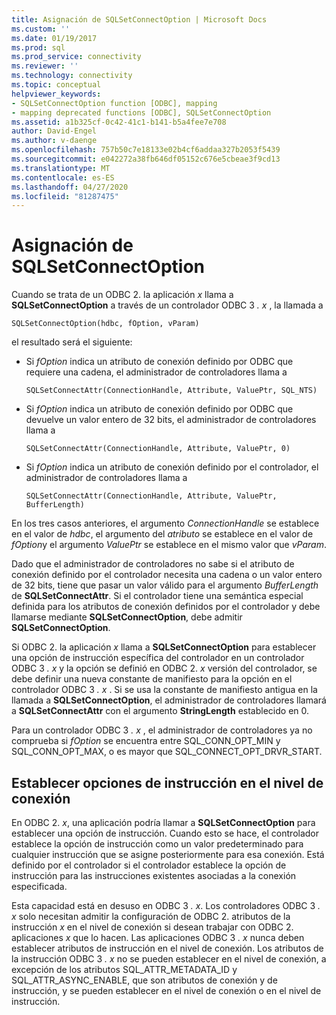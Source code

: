 ```yaml
---
title: Asignación de SQLSetConnectOption | Microsoft Docs
ms.custom: ''
ms.date: 01/19/2017
ms.prod: sql
ms.prod_service: connectivity
ms.reviewer: ''
ms.technology: connectivity
ms.topic: conceptual
helpviewer_keywords:
- SQLSetConnectOption function [ODBC], mapping
- mapping deprecated functions [ODBC], SQLSetConnectOption
ms.assetid: a1b325cf-0c42-41c1-b141-b5a4fee7e708
author: David-Engel
ms.author: v-daenge
ms.openlocfilehash: 757b50c7e18133e02b4cf6addaa327b2053f5439
ms.sourcegitcommit: e042272a38fb646df05152c676e5cbeae3f9cd13
ms.translationtype: MT
ms.contentlocale: es-ES
ms.lasthandoff: 04/27/2020
ms.locfileid: "81287475"
---
```

# <a name="sqlsetconnectoption-mapping"></a>Asignación de SQLSetConnectOption
Cuando se trata de un ODBC 2. la aplicación *x* llama a **SQLSetConnectOption** a través de un controlador ODBC 3 *. x* , la llamada a  
  
```  
SQLSetConnectOption(hdbc, fOption, vParam)  
```  
  
 el resultado será el siguiente:  
  
-   Si *fOption* indica un atributo de conexión definido por ODBC que requiere una cadena, el administrador de controladores llama a  
  
    ```  
    SQLSetConnectAttr(ConnectionHandle, Attribute, ValuePtr, SQL_NTS)  
    ```  
  
-   Si *fOption* indica un atributo de conexión definido por ODBC que devuelve un valor entero de 32 bits, el administrador de controladores llama a  
  
    ```  
    SQLSetConnectAttr(ConnectionHandle, Attribute, ValuePtr, 0)  
    ```  
  
-   Si *fOption* indica un atributo de conexión definido por el controlador, el administrador de controladores llama a  
  
    ```  
    SQLSetConnectAttr(ConnectionHandle, Attribute, ValuePtr, BufferLength)  
    ```  
  
 En los tres casos anteriores, el argumento *ConnectionHandle* se establece en el valor de *hdbc*, el argumento del *atributo* se establece en el valor de *fOption*y el argumento *ValuePtr* se establece en el mismo valor que *vParam*.  
  
 Dado que el administrador de controladores no sabe si el atributo de conexión definido por el controlador necesita una cadena o un valor entero de 32 bits, tiene que pasar un valor válido para el argumento *BufferLength* de **SQLSetConnectAttr**. Si el controlador tiene una semántica especial definida para los atributos de conexión definidos por el controlador y debe llamarse mediante **SQLSetConnectOption**, debe admitir **SQLSetConnectOption**.  
  
 Si ODBC 2. la aplicación *x* llama a **SQLSetConnectOption** para establecer una opción de instrucción específica del controlador en un controlador ODBC 3 *. x* y la opción se definió en ODBC 2. *x* versión del controlador, se debe definir una nueva constante de manifiesto para la opción en el controlador ODBC 3 *. x* . Si se usa la constante de manifiesto antigua en la llamada a **SQLSetConnectOption**, el administrador de controladores llamará a **SQLSetConnectAttr** con el argumento **StringLength** establecido en 0.  
  
 Para un controlador ODBC 3 *. x* , el administrador de controladores ya no comprueba si *fOption* se encuentra entre SQL_CONN_OPT_MIN y SQL_CONN_OPT_MAX, o es mayor que SQL_CONNECT_OPT_DRVR_START.  
  
## <a name="setting-statement-options-on-the-connection-level"></a>Establecer opciones de instrucción en el nivel de conexión  
 En ODBC 2. *x*, una aplicación podría llamar a **SQLSetConnectOption** para establecer una opción de instrucción. Cuando esto se hace, el controlador establece la opción de instrucción como un valor predeterminado para cualquier instrucción que se asigne posteriormente para esa conexión. Está definido por el controlador si el controlador establece la opción de instrucción para las instrucciones existentes asociadas a la conexión especificada.  
  
 Esta capacidad está en desuso en ODBC 3 *. x*. Los controladores ODBC 3 *. x* solo necesitan admitir la configuración de ODBC 2. atributos de la instrucción *x* en el nivel de conexión si desean trabajar con ODBC 2. aplicaciones *x* que lo hacen. Las aplicaciones ODBC 3 *. x* nunca deben establecer atributos de instrucción en el nivel de conexión. Los atributos de la instrucción ODBC 3 *. x* no se pueden establecer en el nivel de conexión, a excepción de los atributos SQL_ATTR_METADATA_ID y SQL_ATTR_ASYNC_ENABLE, que son atributos de conexión y de instrucción, y se pueden establecer en el nivel de conexión o en el nivel de instrucción.
